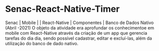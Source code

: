 # Senac-React-Native-Timer
Senac | Mobile | | React-Native | Componentes | Banco de Dados Nativo
(Abril -2021) O objeto da atividade era aprofundar os conhecimentoe em mobile com React-Native através da criação de um app que gerencia tarefas do dia dia, sendo possível cadastrar, editar e excluí-las, além da utilização do banco de dado nativo.

